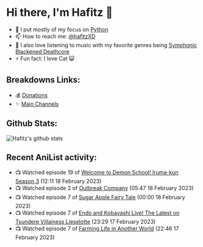 # Hi there, I'm Hafitz 👋
- 🐍 I put mostly of my focus on [Python](https://python.org)
- 📫 How to reach me: [@hafitzXD](https://t.me/hafitzXD)
- 🎵 I also love listening to music with my favorite genres being [Symphonic Blackened Deathcore](https://youtu.be/qyYmS_iBcy4)
- ⚡ Fun fact: I love Cat 😺

## Breakdowns Links:
- 💰 [Donations](https://t.me/TheBreakdowns/2)
- ✨ [Main Channels](https://t.me/TheBreakdowns)

## Github Stats:
![Hafitz's github stats](https://github-readme-stats.vercel.app/api?username=breakdowns&show_icons=true&count_private=true&bg_color=00000000&text_color=777)

## Recent AniList activity:
<!-- ANILIST_ACTIVITY:start -->

-   📺 Watched episode 19 of [Welcome to Demon School! Iruma-kun Season 3](https://anilist.co/anime/139092) (12:11 18 February 2023)
-   📺 Watched episode 2 of [Outbreak Company](https://anilist.co/anime/19369) (05:47 18 February 2023)
-   📺 Watched episode 7 of [Sugar Apple Fairy Tale](https://anilist.co/anime/139821) (00:00 18 February 2023)
-   📺 Watched episode 7 of [Endo and Kobayashi Live! The Latest on Tsundere Villainess Lieselotte](https://anilist.co/anime/143064) (23:29 17 February 2023)
-   📺 Watched episode 7 of [Farming Life in Another World](https://anilist.co/anime/146850) (22:46 17 February 2023)

<!-- ANILIST_ACTIVITY:end -->
